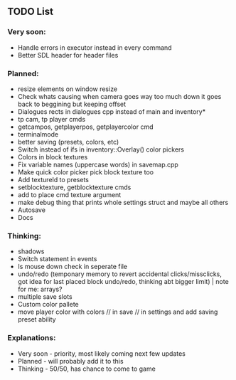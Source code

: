 ## TODO List

### Very soon:
- Handle errors in executor instead in every command
- Better SDL header for header files

### Planned:
- resize elements on window resize
- Check whats causing when camera goes way too much down it goes back to beggining but keeping offset
- Dialogues rects in dialogues cpp instead of main and inventory*
- tp cam, tp player cmds
- getcampos, getplayerpos, getplayercolor cmd
- terminalmode
- better saving (presets, colors, etc)
- Switch instead of ifs in inventory::Overlay() color pickers
- Colors in block textures
- Fix variable names (uppercase words) in savemap.cpp
- Make quick color picker pick block texture too
- Add textureId to presets
- setblocktexture, getblocktexture cmds
- add to place cmd texture argument
- make debug thing that prints whole settings struct and maybe all others
- Autosave
- Docs

### Thinking:
- shadows
- Switch statement in events
- Is mouse down check in seperate file
- undo/redo
(temponary memory to revert accidental clicks/missclicks, got idea for last placed block undo/redo, thinking abt bigger limit) | note for me: arrays?
- multiple save slots
- Custom color pallete
- move player color with colors // in save // in settings and add saving preset ability

### Explanations:
- Very soon - priority, most likely coming next few updates
- Planned   - will probably add it to this
- Thinking  - 50/50, has chance to come to game
